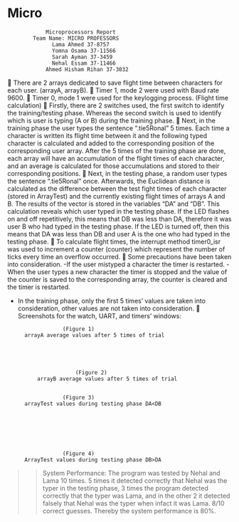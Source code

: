 # Micro


				Microprocessors Report
			Team Name: MICRO PROFESSORS
				  Lama Ahmed 37-8757
				  Yomna Osama 37-11566
				  Sarah Ayman 37-3459
				  Nehal Essam 37-11466
			    Ahmed Hisham Rihan 37-3032
	There are 2 arrays dedicated to save flight time between characters for each user. (arrayA, arrayB).
	Timer 1, mode 2 were used with Baud rate 9600.
	Timer 0, mode 1 were used for the keylogging process. (Flight time calculation)
	Firstly, there are 2 switches used, the first switch to identify the training/testing phase. Whereas the second switch is used to identify which is user is typing (A or B) during the training phase.
	Next, in the training phase the user types the sentence “.tie5Ronal” 5 times. Each time a character is written its flight time between it and the following typed character is calculated and added to the corresponding position of the corresponding user array. After the 5 times of the training phase are done, each array will have an accumulation of the flight times of each character, and an average is calculated for those accumulations and stored to their corresponding positions.
	Next, in the testing phase, a random user types the sentence “.tie5Ronal” once. Afterwards, the Euclidean distance is calculated as the difference between the test fight times of each character (stored in ArrayTest)  and the currently existing flight times of arrays A and B. The results of the vector is stored in the variables “DA” and “DB”. This calculation reveals which user typed in the testing phase. If the LED flashes on and off repetitively, this means that DB was less than DA, therefore it was user B who had typed in the testing phase. If the LED is turned off, then this means that DA was less than DB and user A is the one who had typed in the testing phase.
	 To calculate flight times, the interrupt method timer0_isr was used to increment a counter (counter) which represent the number of ticks every time an overflow occurred.
	Some precautions have been taken into consideration.
-If the user mistyped a character the timer is restarted.
-When the user types a new character the timer is stopped and the value of the counter is saved to the corresponding array, the counter is cleared and the timer is restarted.
- In the training phase, only the first 5 times’ values are taken into consideration, other values are not taken into consideration.
	Screenshots for the watch, UART, and timers’ windows: 

 
 					(Figure 1)
		arrayA average values after 5 times of trial




 
				        (Figure 2)
			arrayB average values after 5 times of trial

 
					(Figure 3)
		arrayTest values during testing phase DA<DB






 
					(Figure 4)
		ArrayTest values during testing phase DB>DA
>> System Performance:
The program was tested by Nehal and Lama 10 times. 5 times it detected correctly that Nehal was the typer in the testing phase, 3 times the program detected correctly that the typer was Lama,  and in the other 2 it detected falsely that Nehal was the typer when infact it was Lama. 8/10 correct guesses. Thereby the system performance is 80%.	
